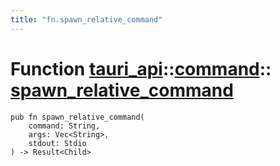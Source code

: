 ```yaml
---
title: "fn.spawn_relative_command"
---
```


# Function [tauri_api](/docs/api/rust/tauri_api/../index.html)::​[command](/docs/api/rust/tauri_api/index.html)::​[spawn_relative_command](/docs/api/rust/tauri_api/)

    pub fn spawn_relative_command(
        command: String, 
        args: Vec<String>, 
        stdout: Stdio
    ) -> Result<Child>

      
